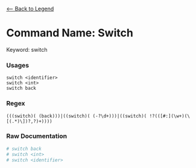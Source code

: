 [<-- Back to Legend](../legend.md)

# Command Name: Switch
Keyword: switch

### Usages
```
switch <identifier>
switch <int>
switch back
```

### Regex
```regexp
(((switch)( (back)))|((switch)( (-?\d+)))|((switch)( !?(([#:](\w+)(\[(.*)\])?,?)+))))
```

### Raw Documentation
```yml
# switch back
# switch <int>
# switch <identifier>
```

